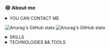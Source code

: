 ### 😄  About me 
<details>
<summary>YOU CAN CONTACT ME</summary>
  <ul>
    <li><a href="mailto:playsoksana@gmail.com"><img alt="Gmail" src="https://camo.githubusercontent.com/2507f2e7abe8808279ed1a76c50f0cfe045c0c30ac51ce2fab1e3a53de22684e/68747470733a2f2f696d672e736869656c64732e696f2f62616467652f476d61696c2d4431343833363f266c6f676f3d676d61696c266c6f676f436f6c6f723d7768697465" data-canonical-src="https://img.shields.io/badge/Gmail-D14836?&amp;logo=gmail&amp;logoColor=white" style="max-width: 100%;"></a></li>
     <li><a href="https://www.linkedin.com/in/plyas/" rel="nofollow"><img alt="LinkedIn" src="https://camo.githubusercontent.com/c865ad1d5303b4339da05b03cdc2a8326edaab83c6dc3f309067c4de0e1771ba/68747470733a2f2f696d672e736869656c64732e696f2f62616467652f6c696e6b6564696e2d3030373742353f266c6f676f3d6c696e6b6564696e266c6f676f436f6c6f723d7768697465" data-canonical-src="https://img.shields.io/badge/linkedin-0077B5?&amp;logo=linkedin&amp;logoColor=white" style="max-width: 100%;"></a></li>
     <li><a href="https://t.me/Ksu_Plyas" rel="nofollow"><img alt="Telegram" src="https://camo.githubusercontent.com/d9bf48911b05fc018227eb4680ffd72018b99ee4b3bdc6cf942a11544d5dd7ef/68747470733a2f2f696d672e736869656c64732e696f2f62616467652f54656c656772616d2d3030383843433f6c6f676f3d74656c656772616d266c6f676f436f6c6f723d7768697465" data-canonical-src="https://img.shields.io/badge/Telegram-0088CC?logo=telegram&amp;logoColor=white" style="max-width: 100%;"></a></li>
  </ul> 
   </details>
 

![Anurag's GitHub stats](https://github-readme-stats.vercel.app/api/top-langs/?username=playsoksana&title_color=ffffff&show_icons=true&text_color=c9cacc&icon_color=2bbc8a&bg_color=1d1f21&langs_count=3)
![Anurag's GitHub stats](https://github-readme-stats.vercel.app/api?username=playsoksana&show_icons=true&theme=radical)
<details>
<summary>SKILLS</summary>
  <ul>
    <li>Scrum</li>
     <li>Teamwork</li>
     <li>Enthusiast</li>
     <li>Fast learner</li>
  </ul> 
   </details>
    
 <details>
<summary>TECHNOLOGIES && TOOLS</summary> 
<p><a href="https://en.wikipedia.org/wiki/HTML" rel="nofollow"><img align="left" src="https://raw.githubusercontent.com/playsoksana/icons/2bbc811918a5e87ac4a152f7b312be072c9a3c8c/language_and_tools/square/html/html.svg" alt="html5" height="42px" style="max-width: 100%;"></a>
<a href="https://en.wikipedia.org/wiki/CSS" rel="nofollow"><img align="left" src="https://raw.githubusercontent.com/playsoksana/icons/2bbc811918a5e87ac4a152f7b312be072c9a3c8c/language_and_tools/square/css/css.svg" alt="css3" height="42px" style="max-width: 100%;"></a>
<a href="https://sass-lang.com/" rel="nofollow"><img align="left" src="https://raw.githubusercontent.com/playsoksana/icons/2bbc811918a5e87ac4a152f7b312be072c9a3c8c/language_and_tools/square/sass/sass.svg" alt="sass" height="42px" style="max-width: 100%;"></a>  
<a href="https://developer.mozilla.org/en-US/docs/Web/JavaScript" rel="nofollow"><img align="left" src="https://raw.githubusercontent.com/playsoksana/icons/2bbc811918a5e87ac4a152f7b312be072c9a3c8c/language_and_tools/square/javascript/javascript.svg" alt="JavaScript" height="42px" style="max-width: 100%;"></a>
<a href="https://parceljs.org/" rel="nofollow"><img align="left" src="https://raw.githubusercontent.com/playsoksana/icons/2bbc811918a5e87ac4a152f7b312be072c9a3c8c/language_and_tools/square/parcel/parcel.svg" alt="parcel" height="42px" style="max-width: 100%;"></a>
<a href="https://webpack.js.org" rel="nofollow"><img align="left" src="https://raw.githubusercontent.com/playsoksana/icons/2bbc811918a5e87ac4a152f7b312be072c9a3c8c/language_and_tools/square/webpack/webpack.svg" alt="webpack" height="42px" style="max-width: 100%;"></a>  
<a href="https://nodejs.org/uk/" rel="nofollow"><img align="left" src="https://raw.githubusercontent.com/playsoksana/icons/2bbc811918a5e87ac4a152f7b312be072c9a3c8c/language_and_tools/square/node/node.svg" alt="Node.js" height="42px" style="max-width: 100%;"></a>
<a href="https://redux.js.org/" rel="nofollow"><img align="left" src="https://raw.githubusercontent.com/playsoksana/icons/2bbc811918a5e87ac4a152f7b312be072c9a3c8c/language_and_tools/square/redux/redux.svg" alt="Redux" height="42px" style="max-width: 100%;"></a>
<a href="https://git-scm.com/" rel="nofollow"><img align="left" src="https://raw.githubusercontent.com/playsoksana/icons/2bbc811918a5e87ac4a152f7b312be072c9a3c8c/language_and_tools/square/git-scm/git-scm.svg" alt="git" height="42px" style="max-width: 100%;"></a>
<a href="https://www.figma.com/" rel="nofollow"><img align="left" src="https://raw.githubusercontent.com/playsoksana/icons/2bbc811918a5e87ac4a152f7b312be072c9a3c8c/language_and_tools/square/figma/figma.svg" alt="figma" height="42px" style="max-width: 100%;"></a>  
<a href="https://www.netlify.com/" rel="nofollow"><img align="left" src="https://raw.githubusercontent.com/playsoksana/icons/2bbc811918a5e87ac4a152f7b312be072c9a3c8c/language_and_tools/square/netlify/netlify.svg" alt="netlify" height="42px" style="max-width: 100%;"></a>
<a href="https://code.visualstudio.com/" rel="nofollow"><img align="left" src="https://raw.githubusercontent.com/playsoksana/icons/2bbc811918a5e87ac4a152f7b312be072c9a3c8c/language_and_tools/square/vsc/vsc.svg" alt="visual studio code" height="42px" style="max-width: 100%;"></a>  
<a href="https://getbootstrap.com/" rel="nofollow"><img align="left" src="https://raw.githubusercontent.com/playsoksana/icons/2bbc811918a5e87ac4a152f7b312be072c9a3c8c/language_and_tools/square/bootstrap/bootstrap.svg" alt="bootstrap" height="42px" style="max-width: 100%;"></a>
<a href="https://handlebarsjs.com/" rel="nofollow"><img align="left" src="https://raw.githubusercontent.com/playsoksana/icons/2bbc811918a5e87ac4a152f7b312be072c9a3c8c/language_and_tools/square/handlebars/handlebars-01.svg" alt="handlebars" height="42px" style="max-width: 100%;"></a>
<a href="https://www.npmjs.com/" rel="nofollow"><img align="left" src="https://raw.githubusercontent.com/playsoksana/icons/2bbc811918a5e87ac4a152f7b312be072c9a3c8c/language_and_tools/square/npm/npm.svg" alt="npm" height="42px" style="max-width: 100%;"></a></p>
  </details>
